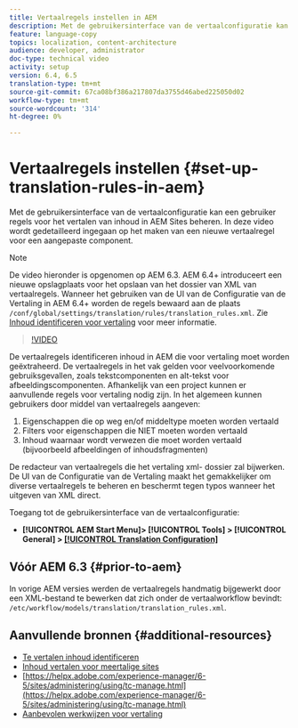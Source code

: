 ```yaml
---
title: Vertaalregels instellen in AEM
description: Met de gebruikersinterface van de vertaalconfiguratie kan een gebruiker regels voor het vertalen van inhoud in AEM Sites beheren. In deze video wordt gedetailleerd ingegaan op het maken van een nieuwe vertaalregel voor een aangepaste component.
feature: language-copy
topics: localization, content-architecture
audience: developer, administrator
doc-type: technical video
activity: setup
version: 6.4, 6.5
translation-type: tm+mt
source-git-commit: 67ca08bf386a217807da3755d46abed225050d02
workflow-type: tm+mt
source-wordcount: '314'
ht-degree: 0%

---
```



# Vertaalregels instellen {#set-up-translation-rules-in-aem}

Met de gebruikersinterface van de vertaalconfiguratie kan een gebruiker regels voor het vertalen van inhoud in AEM Sites beheren. In deze video wordt gedetailleerd ingegaan op het maken van een nieuwe vertaalregel voor een aangepaste component.

>[!NOTE]
>
> De video hieronder is opgenomen op AEM 6.3. AEM 6.4+ introduceert een nieuwe opslagplaats voor het opslaan van het dossier van XML van vertaalregels. Wanneer het gebruiken van de UI van de Configuratie van de Vertaling in AEM 6.4+ worden de regels bewaard aan de plaats `/conf/global/settings/translation/rules/translation_rules.xml`. Zie [Inhoud identificeren voor vertaling](https://helpx.adobe.com/experience-manager/6-5/sites/administering/using/tc-rules.html) voor meer informatie.

>[!VIDEO](https://video.tv.adobe.com/v/18135/?quality=9&learn=on)

De vertaalregels identificeren inhoud in AEM die voor vertaling moet worden geëxtraheerd. De vertaalregels in het vak gelden voor veelvoorkomende gebruiksgevallen, zoals tekstcomponenten en alt-tekst voor afbeeldingscomponenten. Afhankelijk van een project kunnen er aanvullende regels voor vertaling nodig zijn. In het algemeen kunnen gebruikers door middel van vertaalregels aangeven:

1. Eigenschappen die op weg en/of middeltype moeten worden vertaald
2. Filters voor eigenschappen die NIET moeten worden vertaald
3. Inhoud waarnaar wordt verwezen die moet worden vertaald (bijvoorbeeld afbeeldingen of inhoudsfragmenten)

De redacteur van vertaalregels die het vertaling xml- dossier zal bijwerken. De UI van de Configuratie van de Vertaling maakt het gemakkelijker om diverse vertaalregels te beheren en beschermt tegen typos wanneer het uitgeven van XML direct.

Toegang tot de gebruikersinterface van de vertaalconfiguratie:

* **[!UICONTROL AEM Start Menu]>  [!UICONTROL Tools] >  [!UICONTROL General] >  [[!UICONTROL Translation Configuration]](http://localhost:4502/libs/cq/translation/translationrules/contexts.html)**

## Vóór AEM 6.3 {#prior-to-aem}

In vorige AEM versies werden de vertaalregels handmatig bijgewerkt door een XML-bestand te bewerken dat zich onder de vertaalworkflow bevindt: `/etc/workflow/models/translation/translation_rules.xml`.

## Aanvullende bronnen {#additional-resources}

* [Te vertalen inhoud identificeren](https://helpx.adobe.com/experience-manager/6-5/sites/administering/using/tc-rules.html)
* [Inhoud vertalen voor meertalige sites](https://helpx.adobe.com/experience-manager/6-5/sites/administering/using/translation.html)
* [https://helpx.adobe.com/experience-manager/6-5/sites/administering/using/tc-manage.html](https://helpx.adobe.com/experience-manager/6-5/sites/administering/using/tc-manage.html)
* [Aanbevolen werkwijzen voor vertaling](https://helpx.adobe.com/experience-manager/6-5/sites/administering/using/tc-bp.html)
